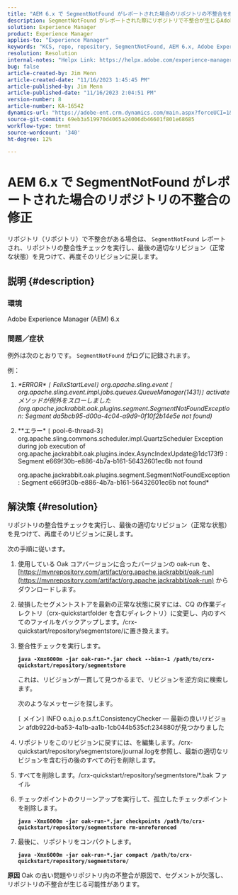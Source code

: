 ```yaml
---
title: "AEM 6.x で SegmentNotFound がレポートされた場合のリポジトリの不整合を修正しました。"
description: SegmentNotFound がレポートされた際にリポジトリで不整合が生じるAdobe Experience Manager 6.x の問題を解決する方法を説明します。
solution: Experience Manager
product: Experience Manager
applies-to: "Experience Manager"
keywords: "KCS, repo, repository, SegmentNotFound, AEM 6.x, Adobe Experience Manager 6.x，トラブルシューティング"
resolution: Resolution
internal-notes: "Helpx Link: https://helpx.adobe.com/experience-manager/kb/fix-inconsistencies-in-the-repository-when-segmentnotfound-issue.html"
bug: false
article-created-by: Jim Menn
article-created-date: "11/16/2023 1:45:45 PM"
article-published-by: Jim Menn
article-published-date: "11/16/2023 2:04:51 PM"
version-number: 8
article-number: KA-16542
dynamics-url: "https://adobe-ent.crm.dynamics.com/main.aspx?forceUCI=1&pagetype=entityrecord&etn=knowledgearticle&id=da78176d-8684-ee11-8179-6045bd006268"
source-git-commit: 69eb3a519970d4065a24006db46601f801e68685
workflow-type: tm+mt
source-wordcount: '340'
ht-degree: 12%

---
```


# AEM 6.x で SegmentNotFound がレポートされた場合のリポジトリの不整合の修正


リポジトリ（リポジトリ）で不整合がある場合は、 `SegmentNotFound` レポートされ、リポジトリの整合性チェックを実行し、最後の適切なリビジョン（正常な状態）を見つけて、再度そのリビジョンに戻します。

## 説明 {#description}


### <b>環境</b>

Adobe Experience Manager (AEM) 6.x



### <b>問題／症状</b>

例外は次のとおりです。 `SegmentNotFound` がログに記録されます。

例：

1. *\*ERROR\* `[` FelixStartLevel`]`  org.apache.sling.event `[` org.apache.sling.event.impl.jobs.queues.QueueManager(1431)`]`  activate メソッドが例外をスローしました (org.apache.jackrabbit.oak.plugins.segment.SegmentNotFoundException: Segment da5bcb95-d00a-4c04-a9d9-0f10f2b14e5e not found)*
2. *\*エラー\* `[` pool-6-thread-3`]`  org.apache.sling.commons.scheduler.impl.QuartzScheduler Exception during job execution of org.apache.jackrabbit.oak.plugins.index.AsyncIndexUpdate@1dc173f9 : Segment e669f30b-e886-4b7a-b161-56432601ec6b not found

   org.apache.jackrabbit.oak.plugins.segment.SegmentNotFoundException: Segment e669f30b-e886-4b7a-b161-56432601ec6b not found*



## 解決策 {#resolution}


リポジトリの整合性チェックを実行し、最後の適切なリビジョン（正常な状態）を見つけて、再度そのリビジョンに戻します。

次の手順に従います。

1. 使用している Oak コアバージョンに合ったバージョンの oak-run を、[https://mvnrepository.com/artifact/org.apache.jackrabbit/oak-run](https://mvnrepository.com/artifact/org.apache.jackrabbit/oak-run) からダウンロードします。
2. 破損したセグメントストアを最新の正常な状態に戻すには、CQ の作業ディレクトリ（crx-quickstartfolder を含むディレクトリ）に変更し、内のすべてのファイルをバックアップします。/crx-quickstart/repository/segmentstore/に置き換えます。
3. 整合性チェックを実行します。

   <b>`java -Xmx6000m -jar oak-run-*.jar check --bin=-1 /path/to/crx-quickstart/repository/segmentstore`</b>



   これは、リビジョンが一貫して見つかるまで、リビジョンを逆方向に検索します。



   次のようなメッセージを探します。

   `[` メイン`]`  INFO o.a.j.o.p.s.f.t.ConsistencyChecker — 最新の良いリビジョン afdb922d-ba53-4a1b-aa1b-1cb044b535cf:234880が見つかりました


4. リポジトリをこのリビジョンに戻すには、を編集します。/crx-quickstart/repository/segmentstore/journal.logを参照し、最新の適切なリビジョンを含む行の後のすべての行を削除します。
5. すべてを削除します。/crx-quickstart/repository/segmentstore/\*.bak ファイル
6. チェックポイントのクリーンアップを実行して、孤立したチェックポイントを削除します。

   <b>`java -Xmx6000m -jar oak-run-*.jar checkpoints /path/to/crx-quickstart/repository/segmentstore rm-unreferenced`</b>


7. 最後に、リポジトリをコンパクトします。

   <b>`java -Xmx6000m -jar oak-run-*.jar compact /path/to/crx-quickstart/repository/segmentstore/`</b>



<b>原因</b>
Oak の古い問題やリポジトリ内の不整合が原因で、セグメントが欠落し、リポジトリの不整合が生じる可能性があります。
